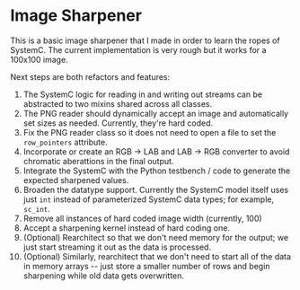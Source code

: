 # Image Sharpener

This is a basic image sharpener that I made in order to learn the ropes of SystemC. The current implementation is very rough but it works for a 100x100 image.

Next steps are both refactors and features:

1. The SystemC logic for reading in and writing out streams can be abstracted to two mixins shared across all classes.
2. The PNG reader should dynamically accept an image and automatically set sizes as needed. Currently, they're hard coded.
3. Fix the PNG reader class so it does not need to open a file to set the `row_pointers` attribute.
4. Incorporate or create an RGB -> LAB and LAB -> RGB converter to avoid chromatic aberattions in the final output.
5. Integrate the SystemC with the Python testbench / code to generate the expected sharpened values.
6. Broaden the datatype support. Currently the SystemC model itself uses just `int` instead of parameterized SystemC data types; for example, `sc_int`.
7. Remove all instances of hard coded image width (currently, 100)
8. Accept a sharpening kernel instead of hard coding one.
9. (Optional) Rearchitect so that we don't need memory for the output; we just start streaming it out as the data is processed.
10. (Optional) Similarly, rearchitect that we don't need to start all of the data in memory arrays -- just store a smaller number of rows and begin sharpening while old data gets overwritten.
